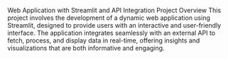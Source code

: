 Web Application with Streamlit and API Integration
Project Overview
This project involves the development of a dynamic web application using Streamlit, designed to provide users with an interactive and user-friendly interface. The application integrates seamlessly with an external API to fetch, process, and display data in real-time, offering insights and visualizations that are both informative and engaging.